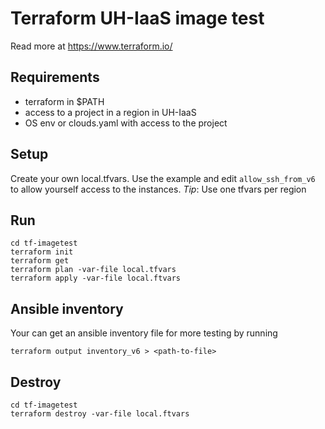 # Terraform UH-IaaS image test 

Read more at https://www.terraform.io/

## Requirements

* terraform in $PATH
* access to a project in a region in UH-IaaS
* OS env or clouds.yaml with access to the project

## Setup

Create your own local.tfvars. Use the example and edit `allow_ssh_from_v6` to allow yourself access to the instances.
*Tip*: Use one tfvars per region

## Run

```
cd tf-imagetest
terraform init
terraform get
terraform plan -var-file local.tfvars
terraform apply -var-file local.ftvars
```

## Ansible inventory

Your can get an ansible inventory file for more testing by running
```
terraform output inventory_v6 > <path-to-file>
```

## Destroy
```
cd tf-imagetest
terraform destroy -var-file local.ftvars
```


